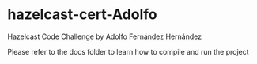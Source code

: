 # hazelcast-cert-Adolfo
Hazelcast Code Challenge by Adolfo Fernández Hernández

Please refer to the docs folder to learn how to compile and run the project
